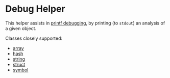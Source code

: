 # Debug Helper

This helper assists in [printf debugging](https://en.wikipedia.org/wiki/Debugging#Techniques), by printing (to ```stdout```) an analysis of a given object.

Classes closely supported:

- [array](#array)
- [hash](#hash)
- [string](#string)
- [struct](#struct)
- [symbol](#symbol)
